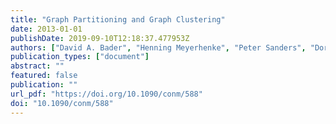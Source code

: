 ```yaml
---
title: "Graph Partitioning and Graph Clustering"
date: 2013-01-01
publishDate: 2019-09-10T12:18:37.477953Z
authors: ["David A. Bader", "Henning Meyerhenke", "Peter Sanders", "Dorothea Wagner"]
publication_types: ["document"]
abstract: ""
featured: false
publication: ""
url_pdf: "https://doi.org/10.1090/conm/588"
doi: "10.1090/conm/588"
---
```


